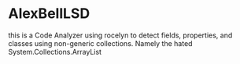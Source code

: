 # AlexBellLSD

this is a Code Analyzer using rocelyn to detect fields, properties, and classes using non-generic collections.  Namely the hated System.Collections.ArrayList
